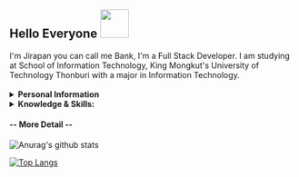 <h2>Hello Everyone <img src="https://media.giphy.com/media/mGcNjsfWAjY5AEZNw6/giphy.gif" width="50"></h2>
I'm Jirapan you can call me Bank, I'm a Full Stack Developer. I am studying at School of Information Technology, King Mongkut's University of Technology Thonburi with a major in Information Technology.
<br><br>
<details>
<summary>
  <b>Personal Information </b>
</summary> 
**Name:**  Jirapan Yankhan <br>
**Birthdate:** 8 April 1999 <br>
**Location:** Bangkok, Thailand. <br>

**Languages:**
- Thai (Native)
- English (Basic)
</details>

<details>
<summary>
  <b>Knowledge & Skills:</b>
</summary>
- Application Development ( Flutter , Ionic ) <br>
- Front-end Development  ( VueJS, Angular, EJS ) <br>
- Back-end Development ( NodeJS, Express, Laravel , Codeigniter ) <br>
- Infrastructure ( CentOS , Ubuntu , Docker )<br>
</details>

#### -- More Detail --

![Anurag's github stats](https://github-readme-stats.vercel.app/api?username=bankjirapan&count_private=true&show_icons=true&include_all_commits=true)

[![Top Langs](https://github-readme-stats.vercel.app/api/top-langs/?username=bankjirapan&layout=compact&hide=html)](https://github.com/bankjirapan)




